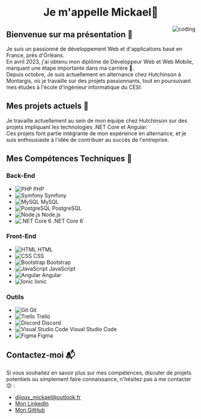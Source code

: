 <h1 align="center">Je m'appelle Mickael👋</h1>
<img align="right" alt="coding" with="400" src="https://user-images.githubusercontent.com/46269057/152985454-fa5accab-1e0a-48ab-b6a9-0a1a6e81aa30.gif">

## Bienvenue sur ma présentation 🚀

Je suis un passionné de développement Web et d'applications basé en France, près d'Orléans. <br>En avril 2023, j'ai obtenu mon diplôme de Développeur Web et Web Mobile, marquant une étape importante dans ma carrière 🎉.<br>Depuis octobre, Je suis actuellement en alternance chez Hutchinson à Montargis, où je travaille sur des projets passionnants, tout en poursuivant mes études à l'école d'ingénieur informatique du CESI.

## Mes projets actuels 🔭

Je travaille actuellement au sein de mon équipe chez Hutchinson sur des projets impliquant les technologies .NET Core et Angular. <br>
Ces projets font partie intégrante de mon expérience en alternance, et je suis enthousiaste à l'idée de contribuer au succès de l'entreprise.

## Mes Compétences Techniques 🌱

### Back-End
- ![PHP](https://img.icons8.com/officexs/20/000000/php-logo.png) PHP
- ![Symfony](https://img.icons8.com/color/20/000000/symfony.png) Symfony
- ![MySQL](https://img.icons8.com/ios-filled/20/000000/mysql-logo.png) MySQL
- ![PostgreSQL](https://img.icons8.com/color/20/000000/postgreesql.png) PostgreSQL
- ![Node.js](https://img.icons8.com/color/20/000000/nodejs.png) Node.js
- ![.NET Core 6](https://img.icons8.com/color/20/000000/dot-net.png) .NET Core 6

### Front-End
- ![HTML](https://img.icons8.com/color/20/000000/html-5--v1.png) HTML
- ![CSS](https://img.icons8.com/color/20/000000/css3.png) CSS
- ![Bootstrap](https://img.icons8.com/color/20/000000/bootstrap.png) Bootstrap
- ![JavaScript](https://img.icons8.com/color/20/000000/javascript--v1.png) JavaScript
- ![Angular](https://img.icons8.com/color/20/000000/angularjs.png) Angular
- ![Ionic](https://img.icons8.com/color/20/000000/ionic.png) Ionic

### Outils
- ![Git](https://img.icons8.com/color/20/000000/git.png) Git
- ![Trello](https://img.icons8.com/color/20/000000/trello.png) Trello
- ![Discord](https://img.icons8.com/fluent/20/000000/discord-new-logo.png) Discord
- ![Visual Studio Code](https://img.icons8.com/color/20/000000/visual-studio-code-2019.png) Visual Studio Code
- ![Figma](https://img.icons8.com/color/20/000000/figma--v1.png) Figma

## Contactez-moi 📬

Si vous souhaitez en savoir plus sur mes compétences, discuter de projets potentiels ou simplement faire connaissance, n'hésitez pas à me contacter 😊 :

- [dijoux_mickael@outlook.fr](mailto:dijoux_mickael@outlook.fr)
- [Mon LinkedIn](https://www.linkedin.com/in/mickael-dijoux-a58797252)
- [Mon GitHub](https://github.com/Mikadjx)






